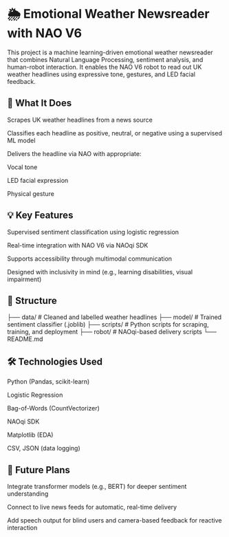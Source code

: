 # 🌦️ Emotional Weather Newsreader with NAO V6
This project is a machine learning-driven emotional weather newsreader that combines Natural Language Processing, sentiment analysis, and human-robot interaction. It enables the NAO V6 robot to read out UK weather headlines using expressive tone, gestures, and LED facial feedback.

## 🤖 What It Does
Scrapes UK weather headlines from a news source

Classifies each headline as positive, neutral, or negative using a supervised ML model

Delivers the headline via NAO with appropriate:

Vocal tone

LED facial expression

Physical gesture

## 💡 Key Features
Supervised sentiment classification using logistic regression

Real-time integration with NAO V6 via NAOqi SDK

Supports accessibility through multimodal communication

Designed with inclusivity in mind (e.g., learning disabilities, visual impairment)

## 📁 Structure
├── data/                  # Cleaned and labelled weather headlines
├── model/                 # Trained sentiment classifier (.joblib)
├── scripts/               # Python scripts for scraping, training, and deployment
├── robot/                 # NAOqi-based delivery scripts
└── README.md


## 🛠️ Technologies Used
Python (Pandas, scikit-learn)

Logistic Regression

Bag-of-Words (CountVectorizer)

NAOqi SDK

Matplotlib (EDA)

CSV, JSON (data logging)

## 🔮 Future Plans
Integrate transformer models (e.g., BERT) for deeper sentiment understanding

Connect to live news feeds for automatic, real-time delivery

Add speech output for blind users and camera-based feedback for reactive interaction
